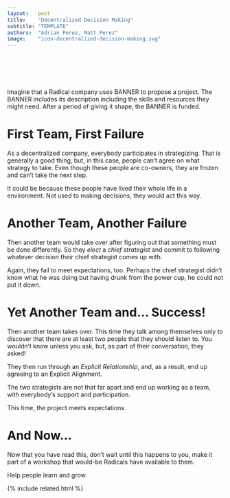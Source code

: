 ```yaml
---
layout:   post
title:    "Decentralized Decision Making"
subtitle: "TEMPLATE"
authors:  "Adrian Perez, Matt Perez"
image:    "icon-decentralized-decision-making.svg"
---
```


<div style="display:none;">
 <p><span class="_paradigm">BANNER</span>s kick off the process of expanding the co-owner base.</p>
</div>

<h1>&nbsp;</h1>
 <p>Imagine that a <span class="_paradigm">Radical</span> company uses <span class="_paradigm">BANNER</span> to propose a project. The <span class="_paradigm">BANNER</span> includes its description including the skills and resources they might need. After a period of giving it shape, the <span class="_paradigm">BANNER</span> is funded.</p>

<h1>First Team, First Failure</h1>
 <p>As a decentralized company, everybody participates in strategizing. That is generally a good thing, but, in this case, people can&rsquo;t agree on what strategy to take. Even though these people are co-owners, they are frozen and can&rsquo;t take the next step.</p>
 <p>It could be because these people have lived their whole life in a  environment. Not used to making decisions, they would act this way.</p>

<h1>Another Team, Another Failure</h1>
 <p>Then another team would take over after figuring out that something must be done differently. So they <em>elect</em> a <em>chief strategist</em> and commit to following whatever decision their chief strategist comes up with.</p>
 <p>Again, they fail to meet expectations, too. Perhaps the chief strategist didn&rsquo;t know what he was doing but having drunk from the power cup, he could not put it down.</p>

<h1>Yet Another Team and&hellip; Success!</h1>
 <p>Then another team takes over. This time they talk among themselves only to discover that there are at least two people that they should listen to. You wouldn&rsquo;t know unless you ask, but, as part of their conversation, they asked!</p>
 <p>They then run through an <em>Explicit Relationship</em>, and, as a result, end up agreeing to an Explicit Alignment.</p>
 <p>The two strategists are not that far apart and end up working as a team, with everybody&rsquo;s support and participation.</p>
 <p>This time, the project meets expectations.</p>

<h1>And Now&hellip;</h1>
 <p>Now that you have read this, don&rsquo;t wait until this happens to you, make it part of a workshop that would-be <span class="_paradigm">Radical</span>s have available to them.</p>
 <p>Help people learn and grow.</p>

{% include related.html %}
